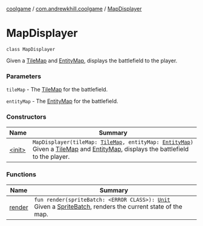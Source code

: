 [coolgame](../../index.md) / [com.andrewkhill.coolgame](../index.md) / [MapDisplayer](./index.md)

# MapDisplayer

`class MapDisplayer`

Given a [TileMap](../-tile-map/index.md) and [EntityMap](../-entity-map/index.md), displays the battlefield to the player.

### Parameters

`tileMap` - The [TileMap](../-tile-map/index.md) for the battlefield.

`entityMap` - The [EntityMap](../-entity-map/index.md) for the battlefield.

### Constructors

| Name | Summary |
|---|---|
| [&lt;init&gt;](-init-.md) | `MapDisplayer(tileMap: `[`TileMap`](../-tile-map/index.md)`, entityMap: `[`EntityMap`](../-entity-map/index.md)`)`<br>Given a [TileMap](../-tile-map/index.md) and [EntityMap](../-entity-map/index.md), displays the battlefield to the player. |

### Functions

| Name | Summary |
|---|---|
| [render](render.md) | `fun render(spriteBatch: <ERROR CLASS>): `[`Unit`](https://kotlinlang.org/api/latest/jvm/stdlib/kotlin/-unit/index.html)<br>Given a [SpriteBatch](#), renders the current state of the map. |
